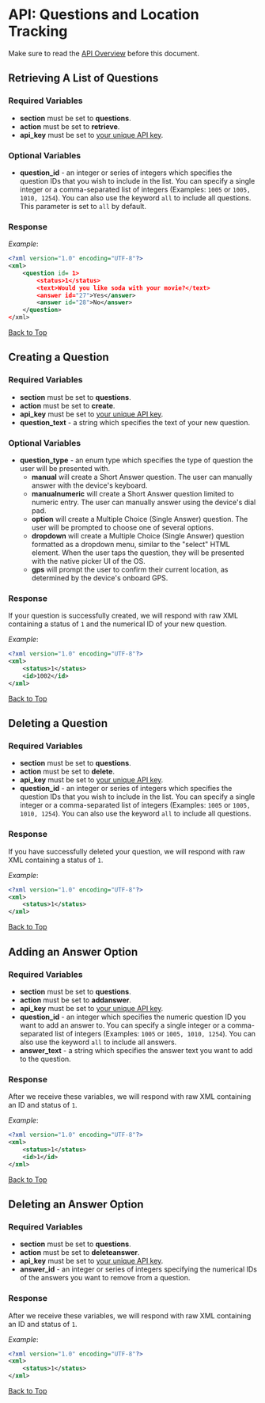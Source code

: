 <a name="head"></a><h1>API: Questions and Location Tracking</h1>

Make sure to read the [API Overview](../README.md) before this document.

<a name="retrieve"></a><h2>Retrieving A List of Questions</h2>

<h3>Required Variables</h3>

* <b>section</b> must be set to <b>questions</b>.
* <b>action</b> must be set to <b>retrieve</b>.
* <b>api_key</b> must be set to [your unique API key][1].

<h3>Optional Variables</h3>

* <b>question_id</b> - an integer or series of integers which specifies the question IDs that you wish to include in the list. You can specify a single integer or a comma-separated list of integers (Examples: <code>1005</code> or <code>1005, 1010, 1254</code>). You can also use the keyword <code>all</code> to include all questions. This parameter is set to <code>all</code> by default.

<h3>Response</h3>

*Example*:

~~~ .xml
<?xml version="1.0" encoding="UTF-8"?>
<xml>
    <question id= 1>
        <status>1</status>
        <text>Would you like soda with your movie?</text>
        <answer id="27">Yes</answer>
        <answer id="28">No</answer>
    </question>
</xml>
~~~

[Back to Top](#head)

<a name="create"></a><h2>Creating a Question</h2>

<h3>Required Variables</h3>

* <b>section</b> must be set to <b>questions</b>.
* <b>action</b> must be set to <b>create</b>.
* <b>api_key</b> must be set to [your unique API key][1].
* <b>question_text</b> - a string which specifies the text of your new question.

<h3>Optional Variables</h3>

* <b>question_type</b> - an enum type which specifies the type of question the user will be presented with.
    * <b>manual</b> will create a Short Answer question. The user can manually answer with the device's keyboard.
    * <b>manualnumeric</b> will create a Short Answer question limited to numeric entry. The user can manually answer using the device's dial pad.
    * <b>option</b> will create a Multiple Choice (Single Answer) question. The user will be prompted to choose one of several options.
    * <b>dropdown</b> will create a Multiple Choice (Single Answer) question formatted as a dropdown menu, similar to the "select" HTML element. When the user taps the question, they will be presented with the native picker UI of the OS.
    * <b>gps</b> will prompt the user to confirm their current location, as determined by the device's onboard GPS.

<h3>Response</h3>

If your question is successfully created, we will respond with raw XML containing a status of <code>1</code> and the numerical ID of your new question.

*Example*:

~~~ .xml
<?xml version="1.0" encoding="UTF-8"?>
<xml>
    <status>1</status>
    <id>1002</id>
</xml>
~~~

[Back to Top](#head)

<a name="delete"></a><h2>Deleting a Question</h2>

<h3>Required Variables</h3>

* <b>section</b> must be set to <b>questions</b>.
* <b>action</b> must be set to <b>delete</b>.
* <b>api_key</b> must be set to [your unique API key][1].
* <b>question_id</b> - an integer or series of integers which specifies the question IDs that you wish to include in the list. You can specify a single integer or a comma-separated list of integers (Examples: <code>1005</code> or <code>1005, 1010, 1254</code>). You can also use the keyword <code>all</code> to include all questions.

<h3>Response</h3>

If you have successfully deleted your question, we will respond with raw XML containing a status of <code>1</code>.

*Example*:

~~~ .xml
<?xml version="1.0" encoding="UTF-8"?>
<xml>
    <status>1</status>
</xml>
~~~

[Back to Top](#head)

<a name="add"></a><h2>Adding an Answer Option</h2>

<h3>Required Variables</h3>

* <b>section</b> must be set to <b>questions</b>.
* <b>action</b> must be set to <b>addanswer</b>.
* <b>api_key</b> must be set to [your unique API key][1].
* <b>question_id</b> - an integer which specifies the numeric question ID you want to add an answer to. You can specify a single integer or a comma-separated list of integers (Examples: <code>1005</code> or <code>1005, 1010, 1254</code>). You can also use the keyword <code>all</code> to include all answers.
* <b>answer_text</b> - a string which specifies the answer text you want to add to the question.

<h3>Response</h3>

After we receive these variables, we will respond with raw XML containing an ID and status of <code>1</code>.

*Example*:

~~~ .xml
<?xml version="1.0" encoding="UTF-8"?>
<xml>
    <status>1</status>
    <id>1</id>
</xml>
~~~

[Back to Top](#head)

<a name="deleteanswer"></a><h2>Deleting an Answer Option</h2>

<h3>Required Variables</h3>

* <b>section</b> must be set to <b>questions</b>.
* <b>action</b> must be set to <b>deleteanswer</b>.
* <b>api_key</b> must be set to [your unique API key][1].
* <b>answer_id</b> - an integer or series of integers specifying the numerical IDs of the answers you want to remove from a question.

<h3>Response</h3>

After we receive these variables, we will respond with raw XML containing an ID and status of <code>1</code>.

*Example*:

~~~ .xml
<?xml version="1.0" encoding="UTF-8"?>
<xml>
    <status>1</status>
</xml>
~~~

[Back to Top](#head)

[1]:../README.md#finding
